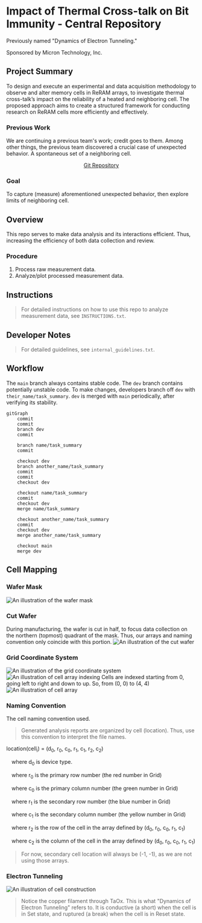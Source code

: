# Impact of Thermal Cross-talk on Bit Immunity - Central Repository

Previously named "Dynamics of Electron Tunneling."

Sponsored by Micron Technology, Inc.

## Project Summary

To design and execute an experimental and data acquisition methodology to observe and alter memory cells in ReRAM arrays, to investigate thermal cross-talk’s impact on the reliability of a heated and neighboring cell. The proposed approach aims to create a structured framework for conducting research on ReRAM cells more efficiently and effectively.

### Previous Work
We are continuing a previous team's work; credit goes to them. Among other things, the previous team discovered a crucial case of unexpected behavior. A spontaneous set of a neighboring cell.  
<div style="text-align: center;">

[Git Repository](https://github.com/mihirsavadi/MicronDynamicsOfElectronTunneling)
</div>
	
### Goal
To capture (measure) aforementioned unexpected behavior, then explore limits of neighboring cell.

## Overview
This repo serves to make data analysis and its interactions efficient. Thus, increasing the efficiency of both data collection and review.

### Procedure
1. Process raw measurement data.
2. Analyze/plot processed measurement data.

## Instructions
> For detailed instructions on how to use this repo to analyze measurement data, see `INSTRUCTIONS.txt`.
	
## Developer Notes
> For detailed guidelines, see `internal_guidelines.txt`. 

## Workflow
The `main` branch always contains stable code. The `dev` branch contains potentially unstable code. To make changes, developers branch off `dev` with `their_name/task_summary`. `dev` is merged with `main` periodically, after verifying its stability. 

```mermaid
gitGraph
	commit
	commit
	branch dev
	commit

	branch name/task_summary
	commit
	
	checkout dev
	branch another_name/task_summary
	commit
	commit
	checkout dev
	
	checkout name/task_summary
	commit
	checkout dev
	merge name/task_summary
	
	checkout another_name/task_summary
	commit
	checkout dev
	merge another_name/task_summary
	
	checkout main
	merge dev
```

## Cell Mapping

### Wafer Mask
![An illustration of the wafer mask](/images/mask.jpg)

### Cut Wafer
During manufacturing, the wafer is cut in half, to focus data collection on the northern (topmost) quadrant of the mask. Thus, our arrays and naming convention only coincide with this portion.
![An illustration of the cut wafer](/images/cutwafer.jpg)

### Grid Coordinate System
![An illustration of the grid coordinate system](/images/maskcoord.jpg)
![An illustration of cell array indexing](/images/array_indexing.png)
Cells are indexed starting from 0, going left to right and down to up. So, from (0, 0) to (4, 4)
![An illustration of cell array](/images/cell_array.png)



### Naming Convention
The cell naming convention used.

> Generated analysis reports are organized by cell (location). Thus, use this convention to interpret the file names.

location(cell<sub>i</sub>) = (d<sub>0</sub>, r<sub>0</sub>, c<sub>0</sub>, r<sub>1</sub>, c<sub>1</sub>, r<sub>2</sub>, c<sub>2</sub>) 

&ensp;&ensp;where d<sub>0</sub> is device type. 

&ensp;&ensp;where r<sub>0</sub> is the primary row number (the red number in Grid) 

&ensp;&ensp;where c<sub>0</sub> is the primary column number (the green number in Grid) 

&ensp;&ensp;where r<sub>1</sub> is the secondary row number (the blue number in Grid) 

&ensp;&ensp;where c<sub>1</sub> is the secondary column number (the yellow number in Grid) 

&ensp;&ensp;where r<sub>2</sub> is the row of the cell in the array defined by (d<sub>0</sub>, r<sub>0</sub>, c<sub>0</sub>, r<sub>1</sub>, c<sub>1</sub>) 

&ensp;&ensp;where c<sub>2</sub> is the column of the cell in the array defined by (d<sub>0</sub>, r<sub>0</sub>, c<sub>0</sub>, r<sub>1</sub>, c<sub>1</sub>)

> For now, secondary cell location will always be (-1, -1), as we are not using those arrays.

### Electron Tunneling

![An illustration of cell construction](/images/cell_side_view.png)

> Notice the copper filament through TaOx. This is what "Dynamics of Electron Tunneling" refers to. It is conductive (a short) when the cell is in Set state, and ruptured (a break) when the cell is in Reset state.